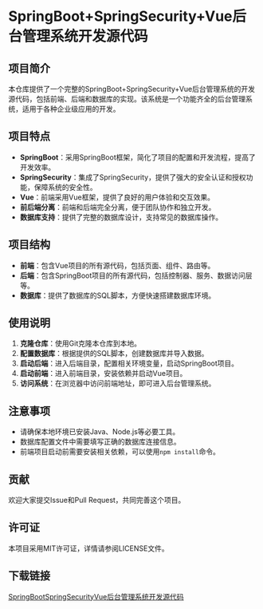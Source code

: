 # SpringBoot+SpringSecurity+Vue后台管理系统开发源代码

## 项目简介

本仓库提供了一个完整的SpringBoot+SpringSecurity+Vue后台管理系统的开发源代码，包括前端、后端和数据库的实现。该系统是一个功能齐全的后台管理系统，适用于各种企业级应用的开发。

## 项目特点

- **SpringBoot**：采用SpringBoot框架，简化了项目的配置和开发流程，提高了开发效率。
- **SpringSecurity**：集成了SpringSecurity，提供了强大的安全认证和授权功能，保障系统的安全性。
- **Vue**：前端采用Vue框架，提供了良好的用户体验和交互效果。
- **前后端分离**：前端和后端完全分离，便于团队协作和独立开发。
- **数据库支持**：提供了完整的数据库设计，支持常见的数据库操作。

## 项目结构

- **前端**：包含Vue项目的所有源代码，包括页面、组件、路由等。
- **后端**：包含SpringBoot项目的所有源代码，包括控制器、服务、数据访问层等。
- **数据库**：提供了数据库的SQL脚本，方便快速搭建数据库环境。

## 使用说明

1. **克隆仓库**：使用Git克隆本仓库到本地。
2. **配置数据库**：根据提供的SQL脚本，创建数据库并导入数据。
3. **启动后端**：进入后端目录，配置相关环境变量，启动SpringBoot项目。
4. **启动前端**：进入前端目录，安装依赖并启动Vue项目。
5. **访问系统**：在浏览器中访问前端地址，即可进入后台管理系统。

## 注意事项

- 请确保本地环境已安装Java、Node.js等必要工具。
- 数据库配置文件中需要填写正确的数据库连接信息。
- 前端项目启动前需要安装相关依赖，可以使用`npm install`命令。

## 贡献

欢迎大家提交Issue和Pull Request，共同完善这个项目。

## 许可证

本项目采用MIT许可证，详情请参阅LICENSE文件。

## 下载链接

[SpringBootSpringSecurityVue后台管理系统开发源代码](https://pan.quark.cn/s/10b1e31895f5)